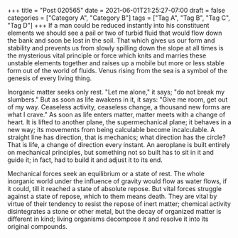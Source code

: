 +++
title = "Post 020565"
date = 2021-06-01T21:25:27-07:00
draft = false
categories = ["Category A", "Category B"]
tags = ["Tag A", "Tag B", "Tag C", "Tag D"]
+++
If a man could be reduced instantly into his constituent elements we should see a pail or two of turbid fluid that would flow down the bank and soon be lost in the soil. That which gives us our form and stability and prevents us from slowly spilling down the slope at all times is the mysterious vital principle or force which knits and marries these unstable elements together and raises up a mobile but more or less stable form out of the world of fluids. Venus rising from the sea is a symbol of the genesis of every living thing.

Inorganic matter seeks only rest. "Let me alone," it says; "do not break my slumbers." But as soon as life awakens in it, it says: "Give me room, get out of my way. Ceaseless activity, ceaseless change, a thousand new forms are what I crave." As soon as life enters matter, matter meets with a change of heart. It is lifted to another plane, the supermechanical plane; it behaves in a new way; its movements from being calculable become incalculable. A straight line has direction, that is mechanics; what direction has the circle? That is life, a change of direction every instant. An aeroplane is built entirely on mechanical principles, but something not so built has to sit in it and guide it; in fact, had to build it and adjust it to its end.

Mechanical forces seek an equilibrium or a state of rest. The whole inorganic world under the influence of gravity would flow as water flows, if it could, till it reached a state of absolute repose. But vital forces struggle against a state of repose, which to them means death. They are vital by virtue of their tendency to resist the repose of inert matter; chemical activity disintegrates a stone or other metal, but the decay of organized matter is different in kind; living organisms decompose it and resolve it into its original compounds.
